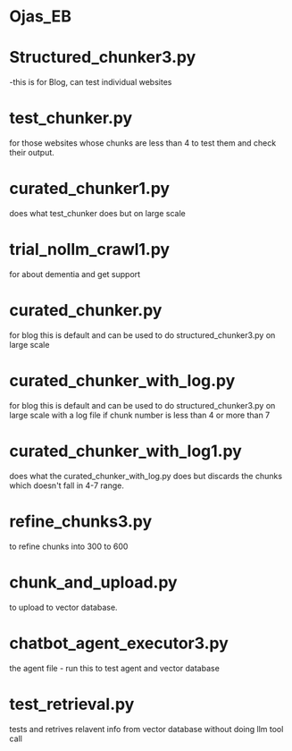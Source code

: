 # Ojas_EB

# Structured_chunker3.py
-this is for Blog, can test individual websites

# test_chunker.py
for those websites whose chunks are less than 4 to test them and check their output.

# curated_chunker1.py
does what test_chunker does but on large scale

# trial_nollm_crawl1.py
for about dementia and get support

# curated_chunker.py
for blog this is default and can be used to do structured_chunker3.py on large scale

# curated_chunker_with_log.py
for blog this is default and can be used to do structured_chunker3.py on large scale with a log file if chunk number is less than 4 or more than 7

# curated_chunker_with_log1.py
does what the curated_chunker_with_log.py does but discards the chunks which doesn't fall in 4-7 range.

# refine_chunks3.py
to refine chunks into 300 to 600

# chunk_and_upload.py
to upload to vector database.

# chatbot_agent_executor3.py
the agent file - run this to test agent and vector database

# test_retrieval.py
tests and retrives relavent info from vector database without doing llm tool call




